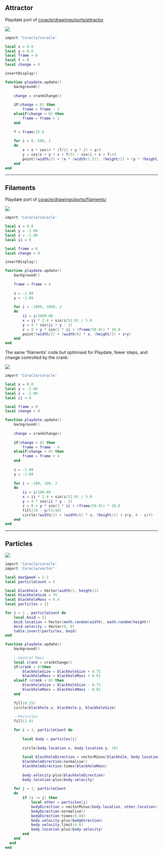 ## Attractor
Playdate port of [coracle/drawings/ports/attractor](https://orllewin.github.io/coracle/drawings/ports/attractor/)

![](./readme_assets/pd_attractor.gif)

```lua
import 'Coracle/coracle'

local x = 0.0
local y = 0.0
local frame = 0
local f = 0
local change = 0

invertDisplay()

function playdate.update()
	background()
	
	change = crankChange()
	
	if(change < 0) then
		frame = frame - 1
	elseif(change > 0) then
		frame = frame + 1
	end
	
	f = frame/25.0
	
	for i = 0, 600, 1
	do
		x = x * cos(4 * (f/2) + y * 2) + y/4
		y = cos(x + y + x + f/3) - sin(i + x + f)/4
		point((width/2) + (x * (width/2.5)), (height/2) + (y * (height/3)))
	end
end
```
<hr>

## Filaments
Playdate port of [coracle/drawings/ports/filaments/](https://orllewin.github.io/coracle/drawings/ports/filaments/)

![](./readme_assets/pd_filemants_original.gif)

```lua
import 'Coracle/coracle'

local x = 0.0
local y = -1.00
local z = -1.00
local ii = 0

local frame = 0
local change = 0

invertDisplay()

function playdate.update()
	background()
	
	frame = frame + 4
		
	z = -1.00
	y = -1.00
	
	for i = -1000, 1000, 2
	do
		ii = i/1000.00
		x = ii * 2.4 + sin(z/52.0) / 5.0
		y = 4 * cos(ii * y - 2)
		z = 8 + y * sin(3 * ii + (frame/50.0)) * 20.0
		point((width/2) + (width/6) * x, (height/2) + z+y)
	end
end
```

The same 'filaments' code but optimised for Playdate, fewer steps, and change controlled by the crank:

![](./readme_assets/pd_filaments.gif)

```lua
import 'Coracle/coracle'

local x = 0.0
local y = -1.00
local z = -1.00
local ii = 0

local frame = 0
local change = 0

function playdate.update()
	background()
	
	change = crankChange()
	
	if(change < 0) then
		frame = frame - 4
	elseif(change > 0) then
		frame = frame + 4
	end
	
	z = -1.00
	y = -1.00
	
	for i = -100, 100, 2
	do
		ii = i/100.00
		x = ii * 2.4 + sin(z/52.0) / 5.0
		y = 4 * cos(ii * y - 2)
		z = 8 + y * sin(3 * ii + (frame/50.0)) * 20.0
		fill((8 - y/5)/10)
		circle((width/2) + (width/6) * x, (height/2) + z+y, 6 - z/4)
	end
end
```
<hr>

## Particles
![](./readme_assets/pd_particles.gif)

```lua
import 'Coracle/coracle'
import 'Coracle/vector'

local maxSpeed = 2.2
local particleCount = 5

local blackhole = Vector(width/2, height/2)
local blackholeSize = 35
local blackholeMass = 0.4
local particles = {}

for i = 1 , particleCount do
	local boid = {}
	boid.location = Vector(math.random(width), math.random(height))
	boid.velocity = Vector(0, 0)
	table.insert(particles, boid)
end

function playdate.update()
	background()
	
	--Central Mass
	local crank = crankChange()
	if(crank > 0)then
		blackholeSize = blackholeSize + 0.75
		blackholeMass = blackholeMass + 0.01
	elseif (crank < 0) then
		blackholeSize = blackholeSize - 0.75
		blackholeMass = blackholeMass - 0.01
	end
	
	fill(0.25)
	circle(blackhole.x, blackhole.y, blackholeSize)
	  
	--Particles
	fill(1.0)

	for i = 1, particleCount do
		
		local body = particles[i]
		
		circle(body.location.x, body.location.y, 10)
		
		local blackholeDirection = vectorMinus(blackhole, body.location)
		blackholeDirection:normalise()
		blackholeDirection:times(blackholeMass)
		
		body.velocity:plus(blackholeDirection)
		body.location:plus(body.velocity)
		
	for j = 1, particleCount 
	do
		if (i ~= j) then
			local other = particles[j]
			bodyDirection = vectorMinus(body.location, other.location)
			bodyDirection:normalise()
			bodyDirection:times(0.04)
			body.velocity:plus(bodyDirection)
			body.velocity:limit(4.0)
			body.location:plus(body.velocity)
		end
	end
  end
end


```